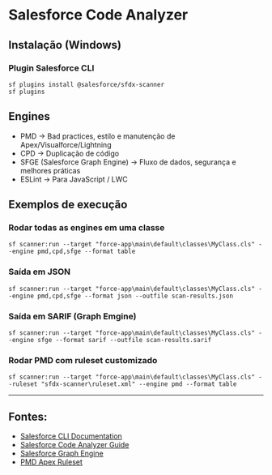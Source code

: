 # Salesforce Code Analyzer

## Instalação (Windows)

### Plugin Salesforce CLI

```
sf plugins install @salesforce/sfdx-scanner
sf plugins
```
## Engines
- PMD → Bad practices, estilo e manutenção de Apex/Visualforce/Lightning
- CPD → Duplicação de código
- SFGE (Salesforce Graph Engine) → Fluxo de dados, segurança e melhores práticas
- ESLint → Para JavaScript / LWC

## Exemplos de execução

### Rodar todas as engines em uma classe
```
sf scanner:run --target "force-app\main\default\classes\MyClass.cls" --engine pmd,cpd,sfge --format table
```

### Saída em JSON
```
sf scanner:run --target "force-app\main\default\classes\MyClass.cls" --engine pmd,cpd,sfge --format json --outfile scan-results.json
```

### Saída em SARIF (Graph Emgine)
```
sf scanner:run --target "force-app\main\default\classes\MyClass.cls" --engine sfge --format sarif --outfile scan-results.sarif
```


### Rodar PMD com ruleset customizado
```
sf scanner:run --target "force-app\main\default\classes\MyClass.cls" --ruleset "sfdx-scanner\ruleset.xml" --engine pmd --format table
```



---

## **Fontes:**
- [Salesforce CLI Documentation](https://developer.salesforce.com/docs/platform/salesforce-cli/overview)
- [Salesforce Code Analyzer Guide](https://developer.salesforce.com/docs/platform/salesforce-code-analyzer/guide/salesforce-code-analyzer.html)
- [Salesforce Graph Engine](https://developer.salesforce.com/docs/platform/salesforce-code-analyzer/guide/salesforce-graph-engine.html)
- [PMD Apex Ruleset](https://pmd.github.io/latest/pmd_rules_apex.html)
